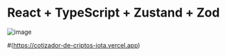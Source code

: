 # React + TypeScript + Zustand + Zod 


![image](https://github.com/user-attachments/assets/298819d1-1da5-4d26-88b8-53bbb92b6b52)

#(https://cotizador-de-criptos-iota.vercel.app)
